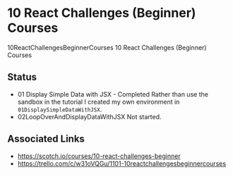 # 10 React Challenges (Beginner) Courses

10ReactChallengesBeginnerCourses
10 React Challenges (Beginner) Courses

## Status
* 01 Display Simple Data with JSX - Completed
Rather than use the sandbox in the tutorial I created my own environment in `01DisplaySimpleDataWithJSX`.
* 02LoopOverAndDisplayDataWithJSX
Not started.

## Associated Links
* https://scotch.io/courses/10-react-challenges-beginner
* https://trello.com/c/w31oVQGu/1101-10reactchallengesbeginnercourses